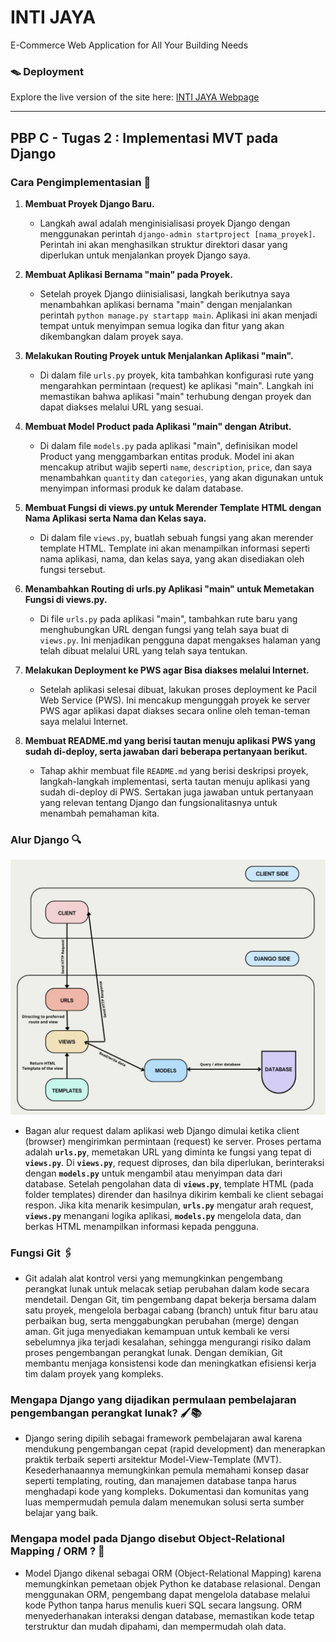 # INTI JAYA
E-Commerce Web Application for All Your Building Needs

### 🪤 Deployment
Explore the live version of the site here: [INTI JAYA Webpage](http://cleo-excellen-intijaya.pbp.cs.ui.ac.id/)

---

## PBP C - Tugas 2 : Implementasi MVT pada Django

### Cara Pengimplementasian 🐾

1. **Membuat Proyek Django Baru.**
   - Langkah awal adalah menginisialisasi proyek Django dengan menggunakan perintah `django-admin startproject [nama_proyek]`. Perintah ini akan menghasilkan struktur direktori dasar yang diperlukan untuk menjalankan proyek Django saya.

2. **Membuat Aplikasi Bernama "main" pada Proyek.**
   - Setelah proyek Django diinisialisasi, langkah berikutnya saya menambahkan aplikasi bernama "main" dengan menjalankan perintah `python manage.py startapp main`. Aplikasi ini akan menjadi tempat untuk menyimpan semua logika dan fitur yang akan dikembangkan dalam proyek saya.

3. **Melakukan Routing Proyek untuk Menjalankan Aplikasi "main".**
   - Di dalam file `urls.py` proyek, kita tambahkan konfigurasi rute yang mengarahkan permintaan (request) ke aplikasi "main". Langkah ini memastikan bahwa aplikasi "main" terhubung dengan proyek dan dapat diakses melalui URL yang sesuai.

4. **Membuat Model Product pada Aplikasi "main" dengan Atribut.**
   - Di dalam file `models.py` pada aplikasi "main", definisikan model Product yang menggambarkan entitas produk. Model ini akan mencakup atribut wajib seperti `name`, `description`, `price`, dan saya menambahkan `quantity` dan `categories`, yang akan digunakan untuk menyimpan informasi produk ke dalam database.

5. **Membuat Fungsi di views.py untuk Merender Template HTML dengan Nama Aplikasi serta Nama dan Kelas saya.**
   - Di dalam file `views.py`, buatlah sebuah fungsi yang akan merender template HTML. Template ini akan menampilkan informasi seperti nama aplikasi, nama, dan kelas saya, yang akan disediakan oleh fungsi tersebut.

6. **Menambahkan Routing di urls.py Aplikasi "main" untuk Memetakan Fungsi di views.py.**
   - Di file `urls.py` pada aplikasi "main", tambahkan rute baru yang menghubungkan URL dengan fungsi yang telah saya buat di `views.py`. Ini menjadikan pengguna dapat mengakses halaman yang telah dibuat melalui URL yang telah saya tentukan.

7. **Melakukan Deployment ke PWS agar Bisa diakses melalui Internet.**
   - Setelah aplikasi selesai dibuat, lakukan proses deployment ke Pacil Web Service (PWS). Ini mencakup mengunggah proyek ke server PWS agar aplikasi dapat diakses secara online oleh teman-teman saya melalui Internet.

8. **Membuat README.md yang berisi tautan menuju aplikasi PWS yang sudah di-deploy, serta jawaban dari beberapa pertanyaan berikut.**
   - Tahap akhir membuat file `README.md` yang berisi deskripsi proyek, langkah-langkah implementasi, serta tautan menuju aplikasi yang sudah di-deploy di PWS. Sertakan juga jawaban untuk pertanyaan yang relevan tentang Django dan fungsionalitasnya untuk menambah pemahaman kita.

### Alur Django 🔍 

![DJANGO FLOW DIAGRAM - Page 1](./images/BaganRequest.png)


- Bagan alur request dalam aplikasi web Django dimulai ketika client (browser) mengirimkan permintaan (request) ke server. Proses pertama adalah **`urls.py`**, memetakan URL yang diminta ke fungsi yang tepat di **`views.py`**. Di **`views.py`**, request diproses, dan bila diperlukan, berinteraksi dengan  **`models.py`** untuk mengambil atau menyimpan data dari database. Setelah pengolahan data di **`views.py`**, template HTML (pada folder templates) dirender dan hasilnya dikirim kembali ke client sebagai respon. Jika kita menarik kesimpulan,  **`urls.py`** mengatur arah request, **`views.py`** menangani logika aplikasi, **`models.py`** mengelola data, dan berkas HTML menampilkan informasi kepada pengguna.

### Fungsi Git 🖇️
- Git adalah alat kontrol versi yang memungkinkan pengembang perangkat lunak untuk melacak setiap perubahan dalam kode secara mendetail. Dengan Git, tim pengembang dapat bekerja bersama dalam satu proyek, mengelola berbagai cabang (branch) untuk fitur baru atau perbaikan bug, serta menggabungkan perubahan (merge) dengan aman. Git juga menyediakan kemampuan untuk kembali ke versi sebelumnya jika terjadi kesalahan, sehingga mengurangi risiko dalam proses pengembangan perangkat lunak. Dengan demikian, Git membantu menjaga konsistensi kode dan meningkatkan efisiensi kerja tim dalam proyek yang kompleks.                                                                                                      

### Mengapa Django yang dijadikan permulaan pembelajaran pengembangan perangkat lunak? 🖌️📚
- Django sering dipilih sebagai framework pembelajaran awal karena mendukung pengembangan cepat (rapid development) dan menerapkan praktik terbaik seperti arsitektur Model-View-Template (MVT). Kesederhanaannya memungkinkan pemula memahami konsep dasar seperti templating, routing, dan manajemen database tanpa harus menghadapi kode yang kompleks. Dokumentasi dan komunitas yang luas mempermudah pemula dalam menemukan solusi serta sumber belajar yang baik.

### Mengapa model pada Django disebut Object-Relational Mapping / ORM ? 💭
- Model Django dikenal sebagai ORM (Object-Relational Mapping) karena memungkinkan pemetaan objek Python ke database relasional. Dengan menggunakan ORM, pengembang dapat mengelola database melalui kode Python tanpa harus menulis kueri SQL secara langsung. ORM menyederhanakan interaksi dengan database, memastikan kode tetap terstruktur dan mudah dipahami, dan mempermudah olah data.